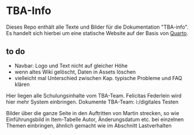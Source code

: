 # TBA-Info

Dieses Repo enthält alle Texte und Bilder für die Dokumentation "TBA-info". Es handelt sich hierbei um eine statische Website auf der Basis von [Quarto](https://quarto.org/).

## to do

* Navbar: Logo und Text nicht auf gleicher Höhe
* wenn altes Wiki gelöscht, Daten in Assets löschen
* vielleicht mal Unterschied zwischen Kap. typische Probleme und FAQ klären

Hier liegen alle Schulungsinhalte vom TBA-Team. Felicitas Federlein wird hier mehr System einbringen.
Dokumente TBA-Team: i:/digitales Testen

Bilder über die ganze Seite in den Auftritten von Martin strecken, so wie Einführungsbild in Item-Tabelle
Autor, Änderungsdatum etc. bei einzelnen Themen einbringen, ähnlich gemacht wie im Abschnitt Lastverhalten

